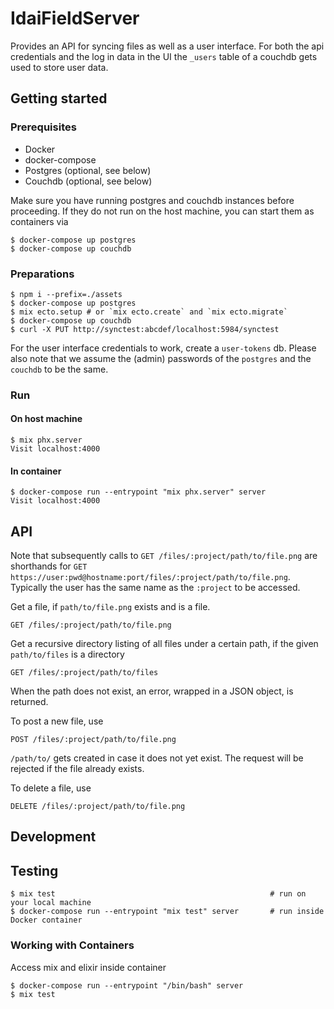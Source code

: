 # IdaiFieldServer

Provides an API for syncing files as well as a user interface.
For both the api credentials and the log in data in the UI the `_users` table of
a couchdb gets used to store user data.

## Getting started

### Prerequisites

* Docker
* docker-compose
* Postgres (optional, see below)
* Couchdb (optional, see below)

Make sure you have running postgres and couchdb instances before proceeding. If they do not run on the host machine, you can start them as containers via

    $ docker-compose up postgres
    $ docker-compose up couchdb

### Preparations

    $ npm i --prefix=./assets
    $ docker-compose up postgres
    $ mix ecto.setup # or `mix ecto.create` and `mix ecto.migrate`
    $ docker-compose up couchdb
    $ curl -X PUT http://synctest:abcdef/localhost:5984/synctest

For the user interface credentials to work, create a `user-tokens` db.
Please also note that we assume the (admin) passwords of the `postgres` and the `couchdb` to be the same.

### Run

#### On host machine

    $ mix phx.server      
    Visit localhost:4000

#### In container 

    $ docker-compose run --entrypoint "mix phx.server" server
    Visit localhost:4000

## API

Note that subsequently calls to `GET /files/:project/path/to/file.png` are shorthands for `GET https://user:pwd@hostname:port/files/:project/path/to/file.png`. Typically the user has the same name as the `:project` to be accessed.

Get a file, if `path/to/file.png` exists and is a file.

```
GET /files/:project/path/to/file.png
```

Get a recursive directory listing of all files under a certain path, if
the given `path/to/files` is a directory

```
GET /files/:project/path/to/files
```

When the path does not exist, an error, wrapped in a JSON object, is returned.

To post a new file, use

```
POST /files/:project/path/to/file.png
```

`/path/to/` gets created in case it does not yet exist. The request will be rejected if the file already exists.

To delete a file, use

```
DELETE /files/:project/path/to/file.png
```

## Development

## Testing

    $ mix test                                                # run on your local machine
    $ docker-compose run --entrypoint "mix test" server       # run inside Docker container

### Working with Containers

Access mix and elixir inside container

    $ docker-compose run --entrypoint "/bin/bash" server 
    $ mix test
